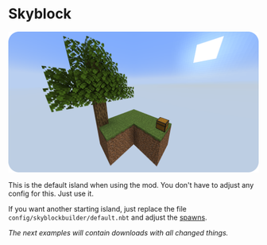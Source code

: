 # Skyblock
![Starting template](../../../assets/projects/skyblock-builder/examples/skyblock/start_template.png)

This is the default island when using the mod. You don't have to adjust any config for this. Just use it.

If you want another starting island, just replace the file `config/skyblockbuilder/default.nbt` and adjust
the [spawns](../packdev/packdev.md#possible-spawns).

_The next examples will contain downloads with all changed things._